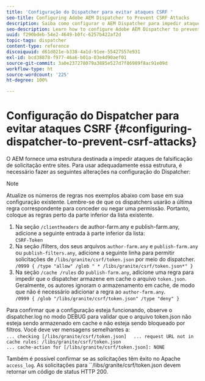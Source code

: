 ```yaml
---
title: 'Configuração do Dispatcher para evitar ataques CSRF '
seo-title: Configuring Adobe AEM Dispatcher to Prevent CSRF Attacks
description: Saiba como configurar o AEM Dispatcher para impedir ataques de falsificações de solicitações entre sites.
seo-description: Learn how to configure Adobe AEM Dispatcher to prevent Cross-Site Request Forgery attacks.
uuid: f290bdeb-54e2-4649-b0fc-6257b422af2d
topic-tags: dispatcher
content-type: reference
discoiquuid: d61d021e-b338-4a1d-91ee-55427557e931
exl-id: bcd38878-f977-46a6-b01a-03e4d90aef01
source-git-commit: 3a0e237278079a3885e527d7f86989f8ac91e09d
workflow-type: ht
source-wordcount: '225'
ht-degree: 100%

---
```


# Configuração do Dispatcher para evitar ataques CSRF {#configuring-dispatcher-to-prevent-csrf-attacks}

O AEM fornece uma estrutura destinada a impedir ataques de falsificação de solicitação entre sites. Para usar adequadamente essa estrutura, é necessário fazer as seguintes alterações na configuração do Dispatcher:

>[!NOTE]
>
>Atualize os números de regras nos exemplos abaixo com base em sua configuração existente. Lembre-se de que os dispatchers usarão a última regra correspondente para conceder ou negar uma permissão. Portanto, coloque as regras perto da parte inferior da lista existente.

1. Na seção `/clientheaders` de author-farm.any e publish-farm.any, adicione a seguinte entrada à parte inferior da lista:\
   `CSRF-Token`
1. Na seção /filters, dos seus arquivos `author-farm.any` e `publish-farm.any` ou `publish-filters.any`, adicione a seguinte linha para permitir solicitações de `/libs/granite/csrf/token.json` por meio do dispatcher.\
   `/0999 { /type "allow" /glob " * /libs/granite/csrf/token.json*" }`
1. Na seção `/cache /rules` do `publish-farm.any`, adicione uma regra para impedir que o dispatcher armazene em cache o arquivo `token.json`. Geralmente, os autores ignoram o armazenamento em cache, de modo que não é necessário adicionar a regra ao `author-farm.any`.\
   `/0999 { /glob "/libs/granite/csrf/token.json" /type "deny" }`

Para confirmar que a configuração esteja funcionando, observe o dispatcher.log no modo DEBUG para validar que o arquivo token.json não esteja sendo armazenado em cache e não esteja sendo bloqueado por filtros. Você deve ver mensagens semelhantes a:\
`... checking [/libs/granite/csrf/token.json]  `
`... request URL not in cache rules: /libs/granite/csrf/token.json`\
`... cache-action for [/libs/granite/csrf/token.json]: NONE`

Também é possível confirmar se as solicitações têm êxito no Apache `access_log`. As solicitações para ``/libs/granite/csrf/token.json devem retornar um código de status HTTP 200.
